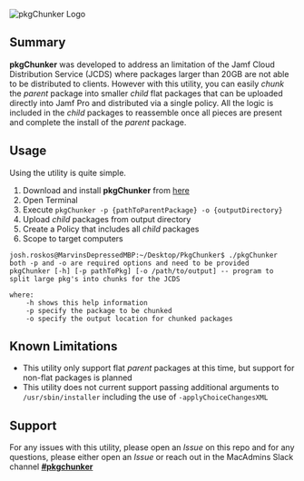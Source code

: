 ![pkgChunker Logo](https://kc9wwh-media.s3.us-east-2.amazonaws.com/pkgChunker/pkgChunker-logo_256.png)

## Summary
**pkgChunker** was developed to address an limitation of the Jamf Cloud Distribution Service (JCDS) where packages larger than 20GB are not able to be distributed to clients. However with this utility, you can easily *chunk* the *parent* package into smaller *child* flat packages that can be uploaded directly into Jamf Pro and distributed via a single policy. All the logic is included in the *child* packages to reassemble once all pieces are present and complete the install of the *parent* package.

## Usage
Using the utility is quite simple. 
1. Download and install **pkgChunker** from [here](https://github.com/kc9wwh/pkgChunker/releases)
2. Open Terminal
3. Execute `pkgChunker -p {pathToParentPackage} -o {outputDirectory}`
4. Upload *child* packages from output directory
5. Create a Policy that includes all *child* packages
6. Scope to target computers

```
josh.roskos@MarvinsDepressedMBP:~/Desktop/PkgChunker$ ./pkgChunker 
both -p and -o are required options and need to be provided
pkgChunker [-h] [-p pathToPkg] [-o /path/to/output] -- program to split large pkg's into chunks for the JCDS

where:
	-h shows this help information
	-p specify the package to be chunked
	-o specify the output location for chunked packages
```

## Known Limitations
- This utility only support flat *parent* packages at this time, but support for non-flat packages is planned
- This utility does not current support passing additional arguments to `/usr/sbin/installer` including the use of `-applyChoiceChangesXML`

## Support
For any issues with this utility, please open an *Issue* on this repo and for any questions, please either open an *Issue* or reach out in the MacAdmins Slack channel **[#pkgchunker](https://macadmins.slack.com/messages/CMSCC6XB7)**
